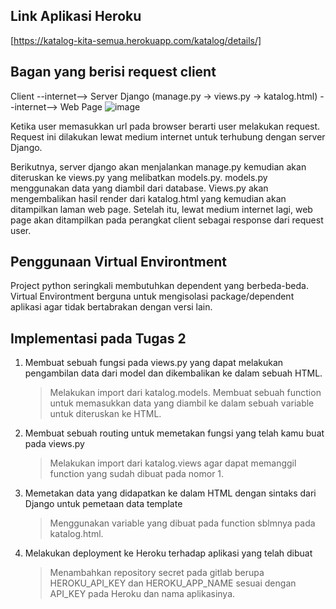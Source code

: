 ## Link Aplikasi Heroku
[https://katalog-kita-semua.herokuapp.com/katalog/details/]


## Bagan yang berisi request client
Client --internet--> Server Django (manage.py -> views.py -> katalog.html) --internet--> Web Page
![image](https://drive.google.com/file/d/1drV9UsVh3Yb8nHF5hYuawCMFiKW548ic/view?usp=sharing)


Ketika user memasukkan url pada browser berarti user melakukan request. Request ini dilakukan lewat medium internet untuk terhubung dengan server Django.

Berikutnya, server django akan menjalankan manage.py kemudian akan diteruskan ke views.py yang melibatkan models.py. models.py menggunakan data yang diambil dari database. Views.py akan mengembalikan hasil render dari katalog.html yang kemudian akan ditampilkan laman web page. Setelah itu, lewat medium internet lagi, web page akan ditampilkan pada perangkat client sebagai response dari request user.


## Penggunaan Virtual Environtment
Project python seringkali membutuhkan dependent yang berbeda-beda. Virtual Environtment berguna untuk mengisolasi package/dependent aplikasi agar tidak bertabrakan dengan versi lain.


## Implementasi pada Tugas 2
1. Membuat sebuah fungsi pada views.py yang dapat melakukan pengambilan data dari model dan dikembalikan ke dalam sebuah HTML.
    > Melakukan import dari katalog.models.
    > Membuat sebuah function untuk memasukkan data yang diambil ke dalam sebuah variable untuk diteruskan ke HTML.

2. Membuat sebuah routing untuk memetakan fungsi yang telah kamu buat pada views.py
    > Melakukan import dari katalog.views agar dapat memanggil function yang sudah dibuat pada nomor 1.

3. Memetakan data yang didapatkan ke dalam HTML dengan sintaks dari Django untuk pemetaan data template
    > Menggunakan variable yang dibuat pada function sblmnya pada katalog.html.

4. Melakukan deployment ke Heroku terhadap aplikasi yang telah dibuat
    > Menambahkan repository secret pada gitlab berupa HEROKU_API_KEY dan HEROKU_APP_NAME sesuai dengan API_KEY pada Heroku dan nama aplikasinya.